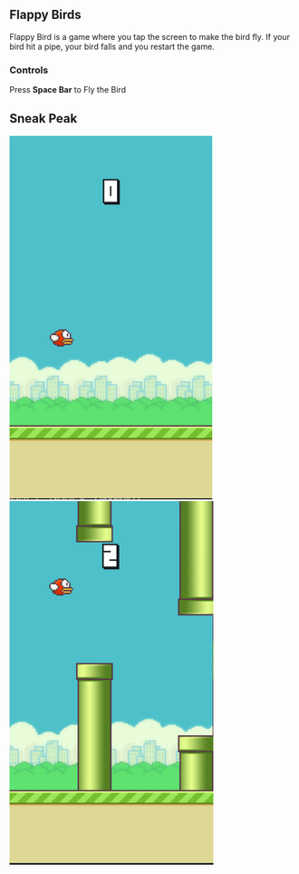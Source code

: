 ## Flappy Birds

Flappy Bird is a game where you tap the screen to make the bird fly. If your bird hit a pipe, your bird falls and you restart the game.

### Controls

Press **Space Bar** to Fly the Bird


## Sneak Peak

![image](https://github.com/Shivank19/Flappy-Birds/blob/gh-pages/ScreenShots/1.png)
![](https://github.com/Shivank19/Flappy-Birds/blob/gh-pages/ScreenShots/2.png)
